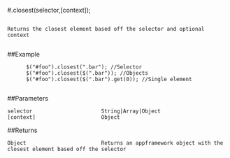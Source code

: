 #.closest(selector,[context]);

```

Returns the closest element based off the selector and optional context
      
```

##Example

```
      $("#foo").closest(".bar"); //Selector
      $("#foo").closest($(".bar")); //Objects
      $("#foo").closest($(".bar").get(0)); //Single element
      
```


##Parameters

```
selector                      String|Array|Object
[context]                     Object

```

##Returns

```
Object                        Returns an appframework object with the closest element based off the selector
```

